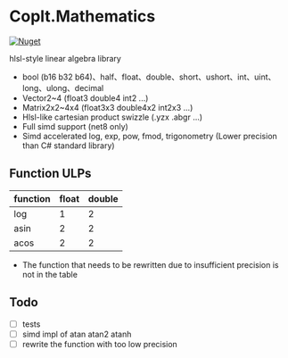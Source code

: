 # Coplt.Mathematics

[![Nuget](https://img.shields.io/nuget/v/Coplt.Mathematics)](https://www.nuget.org/packages/Coplt.Mathematics/)

hlsl-style linear algebra library

- bool (b16 b32 b64)、half、float、double、short、ushort、int、uint、long、ulong、decimal
- Vector2~4 (float3 double4 int2 ...)
- Matrix2x2~4x4 (float3x3 double4x2 int2x3 ...)
- Hlsl-like cartesian product swizzle (.yzx .abgr ...)
- Full simd support (net8 only)
- Simd accelerated log, exp, pow, fmod, trigonometry (Lower precision than C# standard library)

## Function ULPs

| function | float | double |
|----------|-------|--------|
| log      |   1   |   2    |
| asin     |   2   |   2    |
| acos     |   2   |   2    |

- The function that needs to be rewritten due to insufficient precision is not in the table

## Todo

- [ ] tests
- [ ] simd impl of atan atan2 atanh
- [ ] rewrite the function with too low precision
